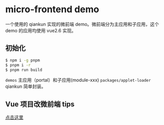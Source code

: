 # micro-frontend demo

一个使用的 qiankun 实现的微前端 demo。微前端分为主应用和子应用，这个 demo 的应用均使用 vue2.6 实现。

## 初始化

```sh
$ npm i -g pnpm
$ pnpm i -r
$ pnpm run build
```

`demos` 主应用（portal）和子应用(module-xxx)
`packages/applet-loader` qiankun 简单封装。

## Vue 项目改微前端 tips

[点击这里](TIPS.md)